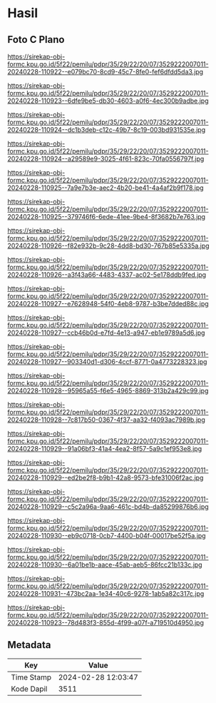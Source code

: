 # Hasil

## Foto C Plano

https://sirekap-obj-formc.kpu.go.id/5f22/pemilu/pdpr/35/29/22/20/07/3529222007011-20240228-110922--e079bc70-8cd9-45c7-8fe0-fef6dfdd5da3.jpg

https://sirekap-obj-formc.kpu.go.id/5f22/pemilu/pdpr/35/29/22/20/07/3529222007011-20240228-110923--6dfe9be5-db30-4603-a0f6-4ec300b9adbe.jpg

https://sirekap-obj-formc.kpu.go.id/5f22/pemilu/pdpr/35/29/22/20/07/3529222007011-20240228-110924--dc1b3deb-c12c-49b7-8c19-003bd931535e.jpg

https://sirekap-obj-formc.kpu.go.id/5f22/pemilu/pdpr/35/29/22/20/07/3529222007011-20240228-110924--a29589e9-3025-4f61-823c-70fa0556797f.jpg

https://sirekap-obj-formc.kpu.go.id/5f22/pemilu/pdpr/35/29/22/20/07/3529222007011-20240228-110925--7a9e7b3e-aec2-4b20-be41-4a4af2b9f178.jpg

https://sirekap-obj-formc.kpu.go.id/5f22/pemilu/pdpr/35/29/22/20/07/3529222007011-20240228-110925--379746f6-6ede-41ee-9be4-8f3682b7e763.jpg

https://sirekap-obj-formc.kpu.go.id/5f22/pemilu/pdpr/35/29/22/20/07/3529222007011-20240228-110926--f82e932b-9c28-4dd8-bd30-767b85e5335a.jpg

https://sirekap-obj-formc.kpu.go.id/5f22/pemilu/pdpr/35/29/22/20/07/3529222007011-20240228-110926--a3f43a66-4483-4337-ac02-5e178ddb9fed.jpg

https://sirekap-obj-formc.kpu.go.id/5f22/pemilu/pdpr/35/29/22/20/07/3529222007011-20240228-110927--e7628948-54f0-4eb8-9787-b3be7dded88c.jpg

https://sirekap-obj-formc.kpu.go.id/5f22/pemilu/pdpr/35/29/22/20/07/3529222007011-20240228-110927--ccb46b0d-e7fd-4e13-a947-eb1e9789a5d6.jpg

https://sirekap-obj-formc.kpu.go.id/5f22/pemilu/pdpr/35/29/22/20/07/3529222007011-20240228-110927--903340d1-d306-4ccf-8771-0a4773228323.jpg

https://sirekap-obj-formc.kpu.go.id/5f22/pemilu/pdpr/35/29/22/20/07/3529222007011-20240228-110928--95965a55-f6e5-4965-8869-313b2a429c99.jpg

https://sirekap-obj-formc.kpu.go.id/5f22/pemilu/pdpr/35/29/22/20/07/3529222007011-20240228-110928--7c817b50-0367-4f37-aa32-f4093ac7989b.jpg

https://sirekap-obj-formc.kpu.go.id/5f22/pemilu/pdpr/35/29/22/20/07/3529222007011-20240228-110929--91a06bf3-41a4-4ea2-8f57-5a9c1ef953e8.jpg

https://sirekap-obj-formc.kpu.go.id/5f22/pemilu/pdpr/35/29/22/20/07/3529222007011-20240228-110929--ed2be2f8-b9b1-42a8-9573-bfe31006f2ac.jpg

https://sirekap-obj-formc.kpu.go.id/5f22/pemilu/pdpr/35/29/22/20/07/3529222007011-20240228-110929--c5c2a96a-9aa6-461c-bd4b-da85299876b6.jpg

https://sirekap-obj-formc.kpu.go.id/5f22/pemilu/pdpr/35/29/22/20/07/3529222007011-20240228-110930--eb9c0718-0cb7-4400-b04f-00017be52f5a.jpg

https://sirekap-obj-formc.kpu.go.id/5f22/pemilu/pdpr/35/29/22/20/07/3529222007011-20240228-110930--6a01be1b-aace-45ab-aeb5-86fcc21b133c.jpg

https://sirekap-obj-formc.kpu.go.id/5f22/pemilu/pdpr/35/29/22/20/07/3529222007011-20240228-110931--473bc2aa-1e34-40c6-9278-1ab5a82c317c.jpg

https://sirekap-obj-formc.kpu.go.id/5f22/pemilu/pdpr/35/29/22/20/07/3529222007011-20240228-110923--78d483f3-855d-4f99-a07f-a719510d4950.jpg


## Metadata

| Key        | Value               |
| ---------- | ------------------- |
| Time Stamp | 2024-02-28 12:03:47 |
| Kode Dapil | 3511                |



